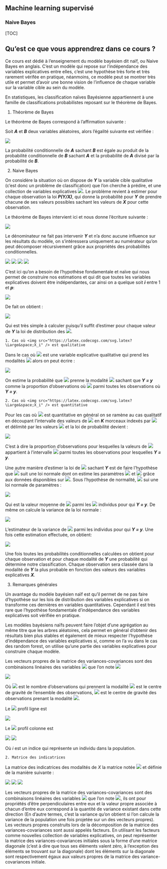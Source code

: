 

## Machine learning supervisé


### Naive Bayes


[TOC]



## Qu’est ce que vous apprendrez dans ce cours ?

Ce cours est dédié à l’enseignement du modèle bayésien dit naïf, ou Naive Bayes en anglais. C’est un modèle qui repose sur l’indépendance des variables explicatives entre elles, c’est une hypothèse très forte et très rarement vérifée en pratique, néanmoins, ce modèle peut se montrer très utile et permet d’avoir une bonne vision de l’influence de chaque variable sur la variable cible au sein du modèle.

En statistiques, les classification naïves Bayésienne appartiennent à une famille de classifications probabilistes reposant sur le théorème de Bayes.



1. Théorème de Bayes

Le théorème de Bayes correspond à l’affirmation suivante :

Soit ***A*** et ***B*** deux variables aléatoires, alors l’égalité suivante est vérifiée :


<img src="https://latex.codecogs.com/svg.latex?\Large&space;P(A/B)=\frac{P(B/A)\cdot{P(A)}}{P(A)}" />


La probabilité conditionnelle de ***A*** sachant ***B*** est égale au produit de la probabilité conditionnelle de ***B*** sachant ***A*** et la probabilité de ***A*** divisé par la probabilité de ***B***.



2. Naive Bayes

On considère la situation où on dispose de ***Y***
 la variable cible qualitative (c’est donc un problème de classification) que l’on cherche à prédire, et une collection de variables explicatives <img src="https://latex.codecogs.com/svg.latex?\Large&space;X=(X_1,X_2,...,X_p)" />. Le problème revient à estimer pour chaque observation la loi ***P(Y/X)***, qui donne la probabilité pour ***Y*** de prendre chacune de ses valeurs possibles sachant les valeurs de ***X*** pour cette observation.

Le théorème de Bayes intervient ici et nous donne l’écriture suivante :



<img src="https://latex.codecogs.com/svg.latex?\Large&space;P(Y|X)=\frac{P(X|Y)\cdot{P(Y)}}{P(X)}" />



Le dénominateur ne fait pas intervenir ***Y*** et n’a donc aucune influence sur les résultats du modèle, on s’intéressera uniquement au numérateur qu’on peut décomposer récursivement grâce aux propriétés des probabilités conditionnelles.




<img src="https://latex.codecogs.com/svg.latex?\Large&space;P(X|Y)\cdot{P(Y)}=P(X_1,X_2,...,X_p,Y)" />


<img src="https://latex.codecogs.com/svg.latex?\Large&space;P(X|Y)\cdot{P(Y)}=P(X_1|X_2,...,X_p,Y)\cdot{P(X_2,...,X_p,Y)}" />


<img src="https://latex.codecogs.com/svg.latex?\Large&space;P(X|Y)\cdot{P(Y)}=P(X_1|X_2,...,X_p,Y)\cdot{P(X_2|X_3,...,X_p,Y)}\cdot{P(X_3,...,X_p,Y)}" />


<img src="https://latex.codecogs.com/svg.latex?\Large&space;P(X|Y)\cdot{P(Y)}=P(X_1|X_2,...,X_p,Y)\cdot{P(X_2|X_3,...,X_p,Y)}\cdot{P(X_3,...,X_p,Y)}...P(X_p|Y)\cdot{P(Y)}" />


C’est ici qu’on a besoin de l’hypothèse fondamentale et naïve qui nous permet de construire nos estimations et qui dit que toutes les variables explicatives doivent être indépendantes, car ainsi on a quelque soit ***i*** entre 1 et ***p***:


<img src="https://latex.codecogs.com/svg.latex?\Large&space;P(X_i|X_{i+1},...,X_p,Y)=P(X_i|Y)" />


De fait on obtient :


<img src="https://latex.codecogs.com/svg.latex?\Large&space;P(X|Y)=\frac{P(Y)P(X_1|Y)P(X_2|Y)...P(X_p|Y)}{P(X)}" />



Qui est très simple à calculer puisqu’il suffit d’estimer pour chaque valeur de ***Y*** la loi de distribution des <img src="https://latex.codecogs.com/svg.latex?\Large&space;X_i" />.



    1. Cas où <img src="https://latex.codecogs.com/svg.latex?\Large&space;X_i" /> est qualitative

Dans le cas où <img src="https://latex.codecogs.com/svg.latex?\Large&space;X_i" /> est une variable explicative qualitative qui prend les modalités <img src="https://latex.codecogs.com/svg.latex?\Large&space;x_{i1},...,x_{iq}" /> alors on peut écrire :


<img src="https://latex.codecogs.com/svg.latex?\Large&space;\hat{P}(X_i=x_{ik}|Y=y)=\frac{Card(X_i=x_{ik},Y=y)}{Card(Y=y)}" />


On estime la probabilité que <img src="https://latex.codecogs.com/svg.latex?\Large&space;X_i" /> prenne la modalité <img src="https://latex.codecogs.com/svg.latex?\Large&space;x_{ik}" /> sachant que ***Y = y*** comme la proportion d’observations où <img src="https://latex.codecogs.com/svg.latex?\Large&space;X_i=x_{ik}" /> parmi toutes les observations où ***Y = y***.



    2. Cas où <img src="https://latex.codecogs.com/svg.latex?\Large&space;X_i" /> est quantitative

Pour les cas où <img src="https://latex.codecogs.com/svg.latex?\Large&space;X_i" /> est quantitative en général on se ramène au cas qualitatif en découpant l’intervalle des valeurs de <img src="https://latex.codecogs.com/svg.latex?\Large&space;X_i" /> en ***K*** morceaux indexés par <img src="https://latex.codecogs.com/svg.latex?\Large&space;k\in{[[1,K]]}" /> et délimité par les valeurs <img src="https://latex.codecogs.com/svg.latex?\Large&space;-\infty=\alpha_0,\alpha_1,...,\alpha_{k-1},+\infty=\alpha_k" /> et la loi de probabilité devient :


<img src="https://latex.codecogs.com/svg.latex?\Large&space;\hat{P}(X_i=x_{ik}\in[\alpha_j,\alpha_{j+1}]|Y=y)=\frac{Card(X_i\in[\alpha_j,\alpha_{j+1}],Y=y)}{Card(Y=y)}" />


C’est à dire la proportion d’observations pour lesquelles la valeurs de <img src="https://latex.codecogs.com/svg.latex?\Large&space;X_i" /> appartient à l’intervalle <img src="https://latex.codecogs.com/svg.latex?\Large&space;[\alpha_j,\alpha_{j+1}]" /> parmi toutes les observations pour lesquelles ***Y = y***.

Une autre manière d’estimer la loi de <img src="https://latex.codecogs.com/svg.latex?\Large&space;X_i" /> sachant ***Y*** est de faire l’hypothèse que <img src="https://latex.codecogs.com/svg.latex?\Large&space;P(X_i|Y)" /> suit une loi normale dont on estime les paramètres <img src="https://latex.codecogs.com/svg.latex?\Large&space;\mu_i" /> et <img src="https://latex.codecogs.com/svg.latex?\Large&space;\sigma_i" /> grâce aux données disponibles sur <img src="https://latex.codecogs.com/svg.latex?\Large&space;X_i" />. Sous l’hypothèse de normalité, <img src="https://latex.codecogs.com/svg.latex?\Large&space;P(X_i|Y)" /> sui une loi normale de paramètres :



<img src="https://latex.codecogs.com/svg.latex?\Large&space;\mu_{iy}=\frac{1}{N_y}\sum_{j=1}^{N-y}x_{ij}" />


Qui est la valeur moyenne de <img src="https://latex.codecogs.com/svg.latex?\Large&space;X_i" /> parmi les <img src="https://latex.codecogs.com/svg.latex?\Large&space;N_y" /> individus pour qui ***Y = y***. De même on calcule la variance de la loi normale :



<img src="https://latex.codecogs.com/svg.latex?\Large&space;\sigma_{iy}^2=\frac{1}{N_y-1}\sum_{j=1}^{N-y}(x_{ij}-\mu_{iy})^2" />



L’estimateur de la variance de <img src="https://latex.codecogs.com/svg.latex?\Large&space;X_i" /> parmi les individus pour qui ***Y = y***. Une fois cette estimation effectuée, on obtient:



<img src="https://latex.codecogs.com/svg.latex?\Large&space;\hat{P}(X_i=x_{ik}|Y=y)=\frac{1}{\sqrt{2\pi\sigma_{iy}}}exp(\frac{-(x_{ik}-\mu_{iy})^2}{2\sigma_{iy}^2})" />


Une fois toutes les probabilités conditionnelles calculées on obtient pour chaque observation et pour chaque modalité de ***Y*** une probabilité qui détermine notre classification. Chaque observation sera classée dans la modalité de ***Y*** la plus probable en fonction des valeurs des variables explicatives ***X***.



3. Remarques générales

Un avantage du modèle bayésien naïf est qu’il permet de ne pas faire d’hypothèse sur les lois de distribution des variables explicatives si on transforme ces dernières en variables quantitatives. Cependant il est très rare que l’hypothèse fondamentale d’indépendance des variables explicatives soit vérifiée en pratique.

Les modèles bayésiens naïfs peuvent faire l’objet d’une agrégation au même titre que les arbres aléatoires, cela permet en général d’obtenir des résultats bien plus stables et également de mieux respecter l’hypothèse d’indépendance des variables explicatives si, comme on l’a vu dans le cas des random forest, on utilise qu’une partie des variables explicatives pour construire chaque modèle.


Les vecteurs propres de la matrice des variances-covariances sont des combinaisons linéaires des variables <img src="https://latex.codecogs.com/svg.latex?\Large&space;X_1,X_2,...,X_p" /> que l’on note <img src="https://latex.codecogs.com/svg.latex?\Large&space;{X'}_1^,{X'}_2^,...,{X'}_p" />


<img src="https://latex.codecogs.com/svg.latex?\Large&space;B=\frac{1}{n}\sum_{k=1}^{m}n_k(\mu_k-\mu)^T\cdot(\mu_k-\mu)" />


Où <img src="https://latex.codecogs.com/svg.latex?\Large&space;n_k" /> est le nombre d’observations qui prennent la modalité <img src="https://latex.codecogs.com/svg.latex?\Large&space;Q_k,\;\mu" /> est le centre de gravité de l’ensemble des observations, <img src="https://latex.codecogs.com/svg.latex?\Large&space;\mu_k" /> est le centre de gravité des observations prenant la modalité <img src="https://latex.codecogs.com/svg.latex?\Large&space;Q_k" />.


Le <img src="https://latex.codecogs.com/svg.latex?\Large&space;l^{eme}" /> profil ligne est


<img src="https://latex.codecogs.com/svg.latex?\Large&space;\{\frac{n_{l1}}{n_{X_l}},...,\frac{n_{lr}}{n_{X_l}}\}=\frac{1}{n}T^{T}D_{X}^{-1}=A" />

Le <img src="https://latex.codecogs.com/svg.latex?\Large&space;h^{eme}" />  profil colonne est


<img src="https://latex.codecogs.com/svg.latex?\Large&space;\{\frac{n_{1h}}{n_{Y_h}},...,\frac{n_{mh}}{n_{Y_h}}\}=\frac{1}{n}T^{T}D_{Y}^{-1}=B" />


<img src="https://latex.codecogs.com/svg.latex?\Large&space;X_{(k)}(i)=\{1,\;si\;X(i)=X_k,\;0\;sinon\}" />


Où *i* est un indice qui représente un individu dans la population.



    2. Matrice des indicatrices

La matrice des indicatrices des modalités de *X* la matrice notée <img src="https://latex.codecogs.com/svg.latex?\Large&space;X_l" /> et définie de la manière suivante :


<img src="https://latex.codecogs.com/svg.latex?\Large&space;X_1=\{X_{(k)}(i),i\in[1,n],k\in[1,m]\}" />



<img src="https://latex.codecogs.com/svg.latex?\Large&space;h_t:X\rightarrow\{-1,+1\}" />


<img src="https://latex.codecogs.com/svg.latex?\Large&space;\epsilon_t=\frac{1}{n}\sum_{i=1}^{n}1[h_t(X_i)\neq{Y_i}]\cdot{D_t(i)}" />


Les vecteurs propres de la matrice des variances-covariances sont des combinaisons linéaires des variables <img src="https://latex.codecogs.com/svg.latex?\Large&space;X_1,X_2,...,X_p" /> que l’on note <img src="https://latex.codecogs.com/svg.latex?\Large&space;X_1^{'},X_2^{'},...,X_p^{'}" />, ils ont pour propriétés d’être perpendiculaires entre eux et la valeur propre associée à chacun d’entre eux correspond à la quantité de variance existant dans cette direction (En d’autre termes, c’est la variance qu’on obtient si l’on calcule la variance de la population une fois projetée sur un des vecteurs propres). Les vecteurs propres construits lors de la décomposition de la matrice des variances-covariances sont aussi appelés facteurs. En utilisant les facteurs comme nouvelles collection de variables explicatives, on peut représenter la matrice des variances-covariances initiales sous la forme d’une matrice diagonale (c’est à dire que tous ses éléments valent zéro, à l’exception des éléments se trouvant sur la diagonale) dont les éléments sur la diagonale sont respectivement égaux aux valeurs propres de la matrice des variance-covariances initiale.
